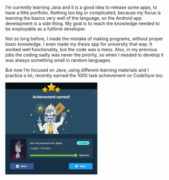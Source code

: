I’m currently learning Java and it is a good idea to release some apps, to have a little portfolio. Nothing too big or complicated, because my focus is learning the basics very well of the language, so the Android app development is a side thing. My goal is to reach the knowledge needed to be employable as a fulltime developer.

Not so long before, I made the mistake of making programs, without proper basic knowledge. I even made my thesis app for university that way. It worked well functionality, but the code was a mess. Also, in my previous jobs the coding sadly was never the priority, so when I needed to develop it was always something small in random languages.

But now I’m focused on Java, using different learning materials and I practice a lot, recently earned the 1000 task achievement on CodeGym too.

<img src="/thousand.jpg" width="290" height="290">

